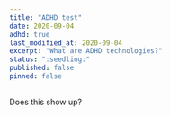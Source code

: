 ```yaml
---
title: "ADHD test"
date: 2020-09-04 
adhd: true
last_modified_at: 2020-09-04 
excerpt: "What are ADHD technologies?"  
status: ":seedling:"  
published: false  
pinned: false
---
```

Does this show up?